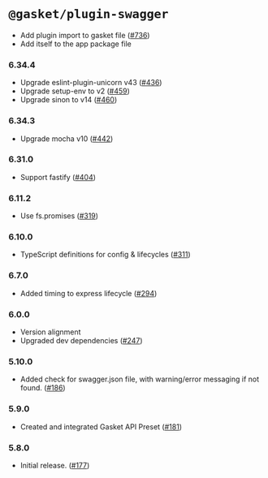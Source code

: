 # `@gasket/plugin-swagger`



- Add plugin import to gasket file ([#736])
- Add itself to the app package file

### 6.34.4

- Upgrade eslint-plugin-unicorn v43 ([#436])
- Upgrade setup-env to v2 ([#459])
- Upgrade sinon to v14 ([#460])

### 6.34.3

- Upgrade mocha v10 ([#442])

### 6.31.0

- Support fastify ([#404])

### 6.11.2

- Use fs.promises ([#319])

### 6.10.0

- TypeScript definitions for config & lifecycles ([#311])

### 6.7.0

- Added timing to express lifecycle ([#294])

### 6.0.0

- Version alignment
- Upgraded dev dependencies ([#247])

### 5.10.0

- Added check for swagger.json file, with warning/error messaging if not found. ([#186])

### 5.9.0

- Created and integrated Gasket API Preset ([#181])

### 5.8.0

- Initial release. ([#177])


[#177]: https://github.com/godaddy/gasket/pull/177
[#181]: https://github.com/godaddy/gasket/pull/181
[#186]: https://github.com/godaddy/gasket/pull/186
[#247]: https://github.com/godaddy/gasket/pull/247
[#294]: https://github.com/godaddy/gasket/pull/294
[#311]: https://github.com/godaddy/gasket/pull/311
[#319]: https://github.com/godaddy/gasket/pull/319
[#404]: https://github.com/godaddy/gasket/pull/404
[#436]: https://github.com/godaddy/gasket/pull/436
[#442]: https://github.com/godaddy/gasket/pull/442
[#459]: https://github.com/godaddy/gasket/pull/459
[#460]: https://github.com/godaddy/gasket/pull/460
[#736]: https://github.com/godaddy/gasket/pull/736
